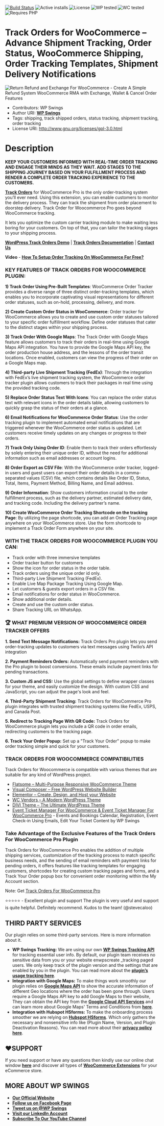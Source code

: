 [![Build Status](https://img.shields.io/travis/twbs/bootstrap/v4-dev.svg)](https://travis-ci.org/twbs/bootstrap) ![Active installs](https://img.shields.io/badge/Active-4000%2B-brightgreen) ![License](https://img.shields.io/badge/License-GPLv3%20or%20later-yellowgreen) ![WP tested](https://img.shields.io/badge/WP%20tested-6.7.1-brightgreen) ![WC tested](https://img.shields.io/badge/WC%20tested-9.5.1-brightgreen) ![Requires PHP](https://img.shields.io/badge/Requires%20PHP-7.2.0-blue)

# Track Orders for WooCommerce – Advance Shipment Tracking, Order Status, WooCommerce Shipping, Order Tracking Templates, Shipment Delivery Notifications

![Return Refund and Exchange For WooCommerce - Create A Simple Refund System WooCommerce RMA with Exchange, Wallet & Cancel Order Features](https://ps.w.org/track-orders-for-woocommerce/assets/banner-772x250.png?rev=2672154)
* Contributors: WP Swings
* Author URI: [**WP Swings**](https://wpswings.com/?utm_source=wpswings-official&utm_medium=rma-github-page&utm_campaign=wpswings-official)
* Tags: shipping, track shipped orders, status tracking, shipment tracking, order tracking
* License URI: http://www.gnu.org/licenses/gpl-3.0.html


# Description

**KEEP YOUR CUSTOMERS INFORMED WITH REAL-TIME ORDER TRACKING AND ENGAGE THEIR MINDS AS THEY WAIT. ADD STAGES TO THE SHIPPING JOURNEY BASED ON YOUR FULFILLMENT PROCESS AND RENDER A COMPLETE ORDER TRACKING EXPERIENCE TO THE CUSTOMERS.**


[**Track Orders**](https://wpswings.com/product/track-orders-for-woocommerce-pro/?utm_source=ot-github-page&utm_medium=referral&utm_campaign=ot-pro) for WooCommerce Pro is the only order-tracking system you’ll ever need. Using this extension, you can enable customers to monitor the delivery process. They can track the shipment from order placement to doorstep delivery. Track Order for Woocommerce Pro goes beyond WooCommerce tracking.


It lets you optimize the custom carrier tracking module to make waiting less boring for your customers. On top of that, you can tailor the tracking stages to your shipping process.


[**WordPress Track Orders Demo**](https://demo.wpswings.com/track-orders-for-woocommerce-pro/?utm_source=ot-github&utm_medium=referral&utm_campaign=ot-frontend-demo) | [**Track Orders Documentation**](https://https://docs.wpswings.com/track-orders-for-woocommerce/?utm_source=ot-github&utm_medium=referral&utm_campaign=ot-doc) | [**Contact Us**](https://wpswings.com/contact-us/?utm_source=ot-github&utm_medium=referral&utm_campaign=contactus)

**Video** - [**How To Setup Order Tracking On WooCommerce For Free?**](https://youtu.be/tQ5tJTjDJTE?si=yiAB_n5WpevrmzqH)

### KEY FEATURES OF TRACK ORDERS FOR WOOCOMMERCE PLUGIN:

**1) Track Order Using Pre-Built Templates**: WooCommerce Order Tracker provides a diverse range of three distinct order-tracking templates, which enables you to incorporate captivating visual representations for different order statuses, such as on-hold, processing, delivery, and more.

**2) Create Custom Order Status in WooCommerce**:
Order tracker for WooCommerce allows you to create and use custom order statuses tailored to your specific order fulfillment workflow. Define order statuses that cater to the distinct stages within your shipping process.

**3) Track Order With Google Maps**:
The Track Order with Google Maps feature allows customers to track their orders in real-time using Google Maps API integration. You have to provide the Google Maps API key, the order production house address, and the lessons of the order transit locations. Once enabled, customers can view the progress of their order on a Google Maps map.

**4) Third-party Live Shipment Tracking (FedEx)**:
Through the integration with FedEx’s live shipment tracking system, the WooCommerce order tracker plugin allows customers to track their packages in real time using the provided tracking code.

**5) Replace Order Status Text With Icons**:
You can replace the order status text with relevant icons in the order details table, allowing customers to quickly grasp the status of their orders at a glance.

**6) Email Notifications for WooCommerce Order Status**:
Use the order tracking plugin to implement automated email notifications that are triggered whenever the WooCommerce order status is updated. Let customers receive timely updates on any changes or progress to their orders.

**7) Track Only Using Order ID**:
Enable them to track their orders effortlessly by solely entering their unique order ID, without the need for additional information such as email addresses or account logins.

**8) Order Export as CSV File**:
With the WooCommerce order tracker, logged-in users and guest users can export their order details in a comma-separated values (CSV) file, which contains details like Order ID, Status, Total, Items, Payment Method, Billing Name, and Email address.

**9) Order Information**:
Show customers information crucial to the order fulfillment process, such as the delivery partner, estimated delivery date, and tracking code. Including the delivery partner’s name.

**10) Create WooCommerce Order Tracking Shortcode on the tracking Page**:
By utilizing the page shortcode, you can add an Order Tracking page anywhere on your WooCommerce store. Use the form shortcode to implement a Track Order Form anywhere on your site.

### WITH THE TRACK ORDERS FOR WOOCOMMERCE PLUGIN YOU CAN:
  

- Track order with three immersive templates
- Order tracker button for customers
- Show the icon for order status in the order table.
- Track orders using the unique order id only.
- Third-party Live Shipment Tracking (FedEx).
- Enable Live Map Package Tracking Using Google Map.
- Let customers & guests export orders in a CSV file.
- Email notifications for order status in WooCommerce.
- Show additional order details.
- Create and use the custom order status.
- Share Tracking URL on WhatsApp.

### 🏆 WHAT PREMIUM VERSION OF WOOCOMMERCE ORDER TRACKER OFFERS

**1. Send Text Message Notifications:** Track Orders Pro plugin lets you send order-tracking updates to customers via text messages using Twilio’s API integration

**2. Payment Reminders Orders:** Automatically send payment reminders with the Pro plugin to boost conversions. These emails include payment links for pending transactions.

**3. Custom JS and CSS:** Use the global settings to define wrapper classes for your theme, and easily customize the design. With custom CSS and JavaScript, you can adjust the page's look and feel.

**4. Third-Party Shipment Tracking:** Track Orders for WooCommerce Pro plugin integrates with trusted shipment tracking systems like FedEx, USPS, and Canada Post. 

**5. Redirect to Tracking Page With QR Code:** Track Orders for WooCommerce plugin lets you include a QR code in order emails, redirecting customers to the tracking page.

**6. Track Your Order Popup:** Set up a "Track Your Order" popup to make order tracking simple and quick for your customers.

### TRACK ORDERS FOR WOOCOMMERCE COMPATIBILITIES


Track Orders for Woocommerce is compatible with various themes that are suitable for any kind of WordPress project.

- [Flatsome – Multi-Purpose Responsive WooCommerce Theme](https://flatsome.info/)
- [Visual Composer – Free WordPress Website Builder](https://visualcomposer.com/)
- [Elementor – Create, Design, and Host your Website](https://elementor.com/)
- [WC Vendors – A Modern WordPress Theme](https://www.wcvendors.com/themes/)
- [DIVI Theme – The Ultimate WordPress Theme](https://www.elegantthemes.com/gallery/divi/)
- [Event Ticket Manager For WooCommerce & Event Ticket Manager For WooCommerce Pro](https://wordpress.org/plugins/event-tickets-manager-for-woocommerce/) - Events and Bookings Calendar, Registration, Event Check-in Using Emails, Edit Your Ticket Content by WP Swings


### Take Advantage of the Exclusive Features of the Track Orders For WooCommerce Pro Plugin

Track Orders for WooCommerce Pro enables the addition of multiple shipping services, customization of the tracking process to match specific business needs, and the sending of email reminders with payment links for pending orders, it offers features like tracking templates for engaging customers, shortcodes for creating custom tracking pages and forms, and a Track Your Order popup box for convenient order monitoring within the My Account section.

Note: Get [Track Orders For WooCommerce Pro](https://wpswings.com/product/track-orders-for-woocommerce-pro/?utm_source=ot-github&utm_medium=referral&utm_campaign=ot-pro)

⭐⭐⭐⭐⭐ - Excellent plugin and support
The plugin is very useful and support is quite helpful. Definitely recommend. Kudos to the team!  (@stevecaloo) 

## THIRD PARTY SERVICES

Our plugin relies on some third-party services. Here is more information about it.

* **WP Swings Tracking:** We are using our own [**WP Swings Tracking API**](https://tracking.wpswings.com/) for tracking essential user info. By default, our plugin team receives no sensitive data from you or your website enwpscreate _tracking paged users. We only keep track of the plugin version and the settings that are enabled by you in the plugin. You can read more about the [**plugin’s usage tracking here**](https://wpswings.com/plugin-usage-tracking).
* **Integration with Google Maps:** To make things work smoothly our plugin relies on [**Google Maps API**](https://maps.googleapis.com) to show the accurate information of different Geo locations where the order has been gone through. Users require a Google Maps API key to add Google Maps to their website, They can obtain the API key from the [**Google Cloud API Services**](https://console.cloud.google.com/apis/library) and can learn more about Google Maps' Terms and Conditions from [**here**](https://www.google.com/help/terms_maps/).
* **Integration with Hubspot HSforms:** To make the onboarding process smoother we are relying on [**Hubspot HSforms**](https://developers.hubspot.com/docs/cms/building-blocks/forms). Which only gathers the necessary and nonsensitive info like (Plugin Name, Version, and Plugin Deactivation Reasons). You can read more about their [**privacy policy here**](https://legal.hubspot.com/legal-stuff).


## ❤️SUPPORT

If you need support or have any questions then kindly use our online chat window [**here**](https://wpswings.com/?utm_source=ot-github&utm_medium=referral&utm_campaign=ot-support) and discover all types of [**WooCommerce Extensions**](https://wpswings.com/woocommerce-plugins/?utm_source=ot-github&utm_medium=referral&utm_campaign=wpswings-plugins) for your eCommerce store.


## MORE ABOUT WP SWINGS

* [**Our Official Website**](https://wpswings.com/?utm_source=ot-github&utm_medium=referral&utm_campaign=wpswings-official)
* [**Follow us on Facebook Page**](https://www.facebook.com/wpswings)
* [**Tweet us on @WP Swings**](https://twitter.com/wpswings)
* [**Visit our LinkedIn Account**](https://www.linkedin.com/company/77072505/admin/)
* [**Subscribe To Our YouTube Channel**](https://www.youtube.com/channel/UC7nYNf0JETOwW3GOD_EW2Ag)

